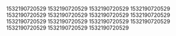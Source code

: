 1532190720529
1532190720529
1532190720529
1532190720529
1532190720529
1532190720529
1532190720529
1532190720529
1532190720529
1532190720529
1532190720529
1532190720529
1532190720529
1532190720529
1532190720529